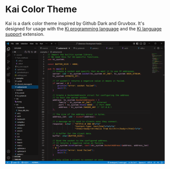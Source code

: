 # Kai Color Theme

Kai is a dark color theme inspired by Github Dark and Gruvbox. It's designed for usage with the [Ki programming language](https://github.com/kinderjosh/ki) and the [Ki language support](https://github.com/kinderjosh/ki-language-support) extension.

![](./assets/preview.png)